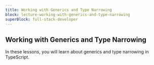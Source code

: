 ```yaml
---
title: Working with Generics and Type Narrowing
block: lecture-working-with-generics-and-type-narrowing
superBlock: full-stack-developer
---
```


## Working with Generics and Type Narrowing

In these lessons, you will learn about generics and type narrowing in TypeScript.
